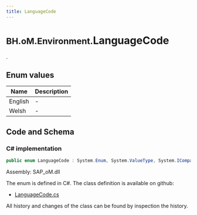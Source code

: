 ```yaml
---
title: LanguageCode
---
```


# <small>BH.oM.Environment.</small>**LanguageCode**

.

## Enum values

| Name            | Description                                                    |
|-----------------|----------------------------------------------------------------|
| English |  -  |
| Welsh |  -  |


## Code and Schema

### C# implementation

``` C# title="C#"
public enum LanguageCode : System.Enum, System.ValueType, System.IComparable, System.ISpanFormattable, System.IFormattable, System.IConvertible
```

Assembly: SAP_oM.dll

The enum is defined in C#. The class definition is available on github:

- [LanguageCode.cs](https://github.com/BHoM/SAP_Toolkit/blob/develop/SAP_oM/Enums\LanguageCode.cs)

All history and changes of the class can be found by inspection the history.
